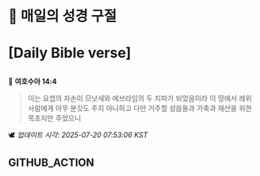 # 🙏 매일의 성경 구절
# [Daily Bible verse]
##
<!-- START_BIBLE_VERSE -->
📖 **여호수아 14:4**
> 이는 요셉의 자손이 므낫세와 에브라임의 두 지파가 되었음이라 이 땅에서 레위 사람에게 아무 분깃도 주지 아니하고 다만 거주할 성읍들과 가축과 재산을 위한 목초지만 주었으니

🕊️ _업데이트 시각: 2025-07-20 07:53:06 KST_
  <!-- END_BIBLE_VERSE -->
## GITHUB_ACTION
